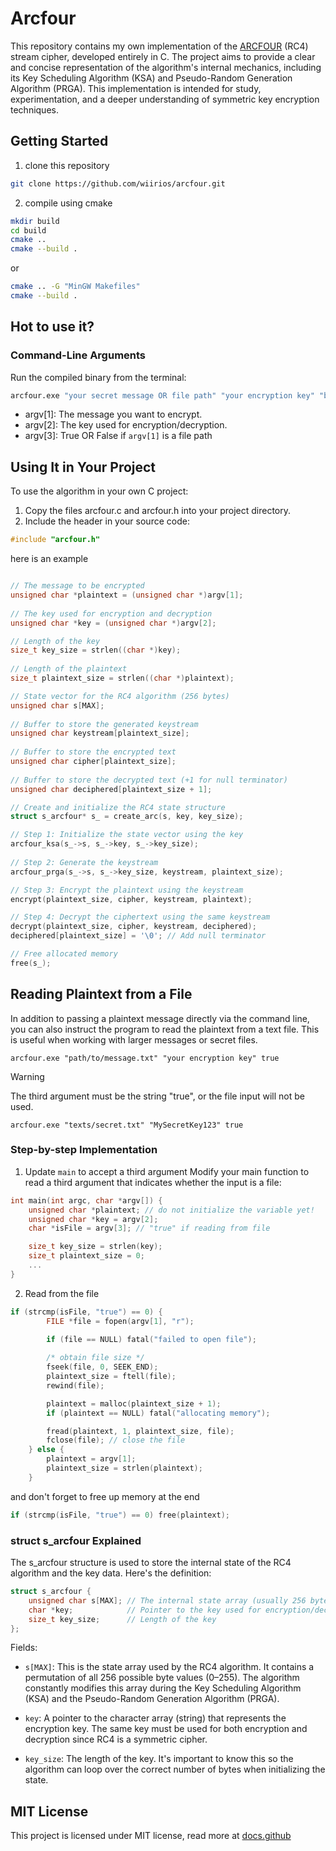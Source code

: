 # Arcfour
This repository contains my own implementation of the [ARCFOUR](https://en.wikipedia.org/wiki/RC4) (RC4) stream cipher, developed entirely in C. The project aims to provide a clear and concise representation of the algorithm's internal mechanics, including its Key Scheduling Algorithm (KSA) and Pseudo-Random Generation Algorithm (PRGA). This implementation is intended for study, experimentation, and a deeper understanding of symmetric key encryption techniques.

## Getting Started

1. clone this repository
``` sh
git clone https://github.com/wiirios/arcfour.git
```

2. compile using cmake
``` sh
mkdir build
cd build
cmake ..
cmake --build .
```

or
``` sh
cmake .. -G "MinGW Makefiles"
cmake --build .
```

## Hot to use it?

### Command-Line Arguments
Run the compiled binary from the terminal:

```sh
arcfour.exe "your secret message OR file path" "your encryption key" "boolean value to indicate whether there will be a file read"
```
- argv[1]: The message you want to encrypt.
- argv[2]: The key used for encryption/decryption.
- argv[3]: True OR False if `argv[1]` is a file path

## Using It in Your Project
To use the algorithm in your own C project:

1. Copy the files arcfour.c and arcfour.h into your project directory.
2. Include the header in your source code:

``` c
#include "arcfour.h"
```

here is an example

``` c

// The message to be encrypted
unsigned char *plaintext = (unsigned char *)argv[1];
   
// The key used for encryption and decryption
unsigned char *key = (unsigned char *)argv[2];

// Length of the key
size_t key_size = strlen((char *)key);
    
// Length of the plaintext
size_t plaintext_size = strlen((char *)plaintext);

// State vector for the RC4 algorithm (256 bytes)
unsigned char s[MAX];
    
// Buffer to store the generated keystream
unsigned char keystream[plaintext_size];
    
// Buffer to store the encrypted text
unsigned char cipher[plaintext_size];
    
// Buffer to store the decrypted text (+1 for null terminator)
unsigned char deciphered[plaintext_size + 1];

// Create and initialize the RC4 state structure
struct s_arcfour* s_ = create_arc(s, key, key_size);

// Step 1: Initialize the state vector using the key
arcfour_ksa(s_->s, s_->key, s_->key_size);
    
// Step 2: Generate the keystream
arcfour_prga(s_->s, s_->key_size, keystream, plaintext_size);

// Step 3: Encrypt the plaintext using the keystream
encrypt(plaintext_size, cipher, keystream, plaintext);

// Step 4: Decrypt the ciphertext using the same keystream
decrypt(plaintext_size, cipher, keystream, deciphered);
deciphered[plaintext_size] = '\0'; // Add null terminator

// Free allocated memory
free(s_);
```
## Reading Plaintext from a File

In addition to passing a plaintext message directly via the command line, you can also instruct the program to read the plaintext from a text file. This is useful when working with larger messages or secret files.

```
arcfour.exe "path/to/message.txt" "your encryption key" true
```
> [!WARNING]
> The third argument must be the string "true", or the file input will not be used.

```
arcfour.exe "texts/secret.txt" "MySecretKey123" true
```

### Step-by-step Implementation

1. Update `main` to accept a third argument
Modify your main function to read a third argument that indicates whether the input is a file:

``` c
int main(int argc, char *argv[]) {
    unsigned char *plaintext; // do not initialize the variable yet!
    unsigned char *key = argv[2];
    char *isFile = argv[3]; // "true" if reading from file

    size_t key_size = strlen(key);
    size_t plaintext_size = 0;
    ...
}
```
2. Read from the file

``` c
if (strcmp(isFile, "true") == 0) {
        FILE *file = fopen(argv[1], "r");
        
        if (file == NULL) fatal("failed to open file");

        /* obtain file size */
        fseek(file, 0, SEEK_END);
        plaintext_size = ftell(file);
        rewind(file);

        plaintext = malloc(plaintext_size + 1);
        if (plaintext == NULL) fatal("allocating memory");

        fread(plaintext, 1, plaintext_size, file);
        fclose(file); // close the file
    } else {
        plaintext = argv[1];
        plaintext_size = strlen(plaintext);
    }
```

and don't forget to free up memory at the end

``` c
if (strcmp(isFile, "true") == 0) free(plaintext);
```

### struct s_arcfour Explained
The s_arcfour structure is used to store the internal state of the RC4 algorithm and the key data. Here's the definition:
``` c
struct s_arcfour {
    unsigned char s[MAX]; // The internal state array (usually 256 bytes)
    char *key;            // Pointer to the key used for encryption/decryption
    size_t key_size;      // Length of the key
};
```

Fields:
- `s[MAX]`:
This is the state array used by the RC4 algorithm. It contains a permutation of all 256 possible byte values (0–255). The algorithm constantly modifies this array during the Key Scheduling Algorithm (KSA) and the Pseudo-Random Generation Algorithm (PRGA).

- `key`:
A pointer to the character array (string) that represents the encryption key. The same key must be used for both encryption and decryption since RC4 is a symmetric cipher.

- `key_size`:
The length of the key. It's important to know this so the algorithm can loop over the correct number of bytes when initializing the state.

## MIT License
This project is licensed under MIT license, read more at <span><a href="https://docs.github.com/pt/repositories/managing-your-repositorys-settings-and-features/customizing-your-repository/licensing-a-repository">docs.github</span>